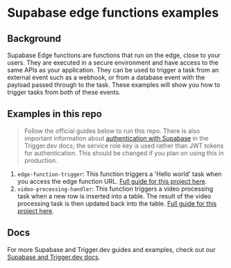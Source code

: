 # Supabase edge functions examples

## Background

Supabase Edge functions are functions that run on the edge, close to your users. They are executed in a secure environment and have access to the same APIs as your application. They can be used to trigger a task from an external event such as a webhook, or from a database event with the payload passed through to the task. These examples will show you how to trigger tasks from both of these events.

## Examples in this repo

> Follow the official guides below to run this repo. There is also important information about [authentication with Supabase](https://trigger.dev/docs/guides/frameworks/supabase-authentication) in the Trigger.dev docs; the service role key is used rather than JWT tokens for authentication. This should be changed if you plan on using this in production.

1. `edge-function-trigger`: This function triggers a 'Hello world' task when you access the edge function URL. [Full guide for this project here](https://trigger.dev/docs/guides/frameworks/supabase-edge-functions-basic).
2. `video-processing-handler`: This function triggers a video processing task when a new row is inserted into a table. The result of the video processing task is then updated back into the table. [Full guide for this project here](https://trigger.dev/docs/guides/frameworks/supabase-edge-functions-database-webhooks).

## Docs

For more Supabase and Trigger.dev guides and examples, check out our [Supabase and Trigger.dev docs](https://trigger.dev/docs/guides/frameworks/supabase-guides-overview).
